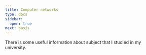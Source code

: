 ```yaml
---
title: Computer networks
type: docs
sidebar:
  open: true
next: basis
---
```

There is some useful information about subject that I studied in my university.